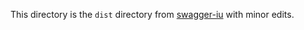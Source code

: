 This directory is the `dist` directory from [swagger-iu](https://github.com/swagger-api/swagger-ui) with minor edits.
